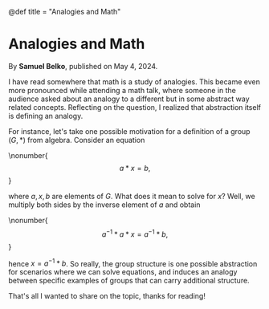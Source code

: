 @def title = "Analogies and Math"

# Analogies and Math

By **Samuel Belko**, published on May 4, 2024.

I have read somewhere that math is a study of analogies. This became even more pronounced while attending a math talk, where someone in the audience asked about an analogy to a different but in some abstract way related concepts. Reflecting on the question, I realized that abstraction itself is defining an analogy.

For instance, let's take one possible motivation for a definition of a group $(G, *)$ from algebra. Consider an equation

\nonumber{
$$a * x = b,$$
}

where $a,x,b$ are elements of $G$. What does it mean to solve for $x$? Well, we multiply both sides by the inverse element of $a$ and obtain

\nonumber{
$$a^{-1} * a * x = a^{-1} * b,$$
}

hence $x = a^{-1}  * b$. So really, the group structure is one possible abstraction for scenarios where we can solve equations, and induces an analogy between specific examples of groups that can carry additional structure.

That's all I wanted to share on the topic, thanks for reading!